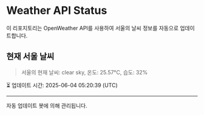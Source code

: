
# Weather API Status

이 리포지토리는 OpenWeather API를 사용하여 서울의 날씨 정보를 자동으로 업데이트합니다.

## 현재 서울 날씨
> 서울의 현재 날씨: clear sky, 온도: 25.57°C, 습도: 32%

⏳ 업데이트 시간: 2025-06-04 05:20:39 (UTC)

---
자동 업데이트 봇에 의해 관리됩니다.

